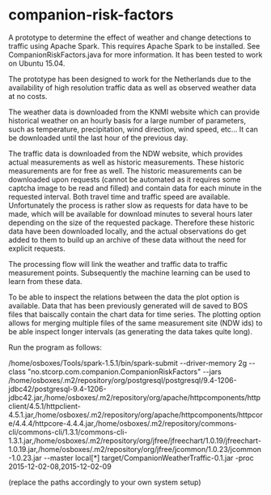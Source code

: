 # companion-risk-factors

A prototype to determine the effect of weather and change detections to traffic using Apache Spark. This requires Apache Spark to be installed. See CompanionRiskFactors.java for more information. It has been tested to work on Ubuntu 15.04. 

The prototype has been designed to work for the Netherlands due to the availability of high resolution traffic data as well as observed weather data at no costs.

The weather data is downloaded from the KNMI website which can provide historical weather on an hourly basis for a large number of parameters, such as temperature, precipitation, wind direction, wind speed, etc... It can be downloaded until the last hour of the previous day. 

The traffic data is downloaded from the NDW website, which provides actual measurements as well as historic measurements. These historic measurements are for free as well. The historic measurements can be downloaded upon requests (cannot be automated as it requires some captcha image to be read and filled) and contain data for each minute in the requested interval. Both travel time and traffic speed are available.  
Unfortunately the process is rather slow as requests for data have to be made, which will be available for download minutes to several hours later depending on the size of the requested package. Therefore these historic data have been downloaded locally, and the actual observations do get added to them to build up an archive of these data without the need for explicit requests. 

The processing flow will link the weather and traffic data to traffic measurement points. Subsequently the machine learning can be used to learn from these data.

To be able to inspect the relations between the data the plot option is available. Data that has been previously generated will de saved to BOS files that baiscally contain the chart data for time series. The plotting option allows for merging multiple files of the same measurement site (NDW ids) to be able inspect longer intervals (as generating the data takes quite long).

Run the program as follows:

/home/osboxes/Tools/spark-1.5.1/bin/spark-submit --driver-memory 2g --class "no.stcorp.com.companion.CompanionRiskFactors" --jars /home/osboxes/.m2/repository/org/postgresql/postgresql/9.4-1206-jdbc42/postgresql-9.4-1206-jdbc42.jar,/home/osboxes/.m2/repository/org/apache/httpcomponents/httpclient/4.5.1/httpclient-4.5.1.jar,/home/osboxes/.m2/repository/org/apache/httpcomponents/httpcore/4.4.4/httpcore-4.4.4.jar,/home/osboxes/.m2/repository/commons-cli/commons-cli/1.3.1/commons-cli-1.3.1.jar,/home/osboxes/.m2/repository/org/jfree/jfreechart/1.0.19/jfreechart-1.0.19.jar,/home/osboxes/.m2/repository/org/jfree/jcommon/1.0.23/jcommon-1.0.23.jar --master local[*] target/CompanionWeatherTraffic-0.1.jar -proc 2015-12-02-08,2015-12-02-09

(replace the paths accordingly to your own system setup)